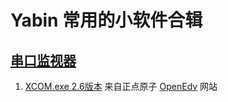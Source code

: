 # Yabin 常用的小软件合辑

## [串口监视器](serial_monitor/)

1. [XCOM.exe 2.6版本][Xcom 2.6] 来自正点原子  [OpenEdv][OpenEdv] 网站	



[Xcom 2.6]:serial_monitor/XCOM_V2.6.rar

[OpenEdv]:http://www.openedv.com/forum.php?mod=forumdisplay&fid=26&page=1

